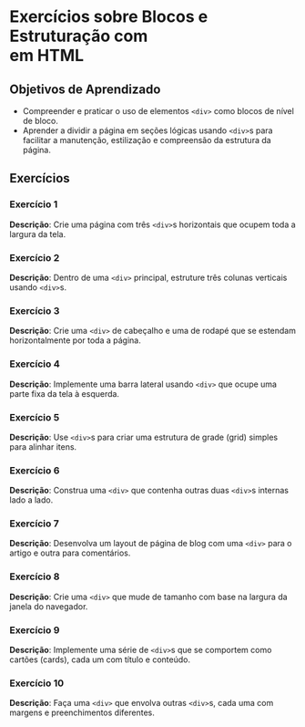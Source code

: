 
# Exercícios sobre Blocos e Estruturação com <div> em HTML

## Objetivos de Aprendizado
- Compreender e praticar o uso de elementos `<div>` como blocos de nível de bloco.
- Aprender a dividir a página em seções lógicas usando `<div>`s para facilitar a manutenção, estilização e compreensão da estrutura da página.

## Exercícios

### Exercício 1
**Descrição**: Crie uma página com três `<div>`s horizontais que ocupem toda a largura da tela.

### Exercício 2
**Descrição**: Dentro de uma `<div>` principal, estruture três colunas verticais usando `<div>`s.

### Exercício 3
**Descrição**: Crie uma `<div>` de cabeçalho e uma de rodapé que se estendam horizontalmente por toda a página.

### Exercício 4
**Descrição**: Implemente uma barra lateral usando `<div>` que ocupe uma parte fixa da tela à esquerda.

### Exercício 5
**Descrição**: Use `<div>`s para criar uma estrutura de grade (grid) simples para alinhar itens.

### Exercício 6
**Descrição**: Construa uma `<div>` que contenha outras duas `<div>`s internas lado a lado.

### Exercício 7
**Descrição**: Desenvolva um layout de página de blog com uma `<div>` para o artigo e outra para comentários.

### Exercício 8
**Descrição**: Crie uma `<div>` que mude de tamanho com base na largura da janela do navegador.

### Exercício 9
**Descrição**: Implemente uma série de `<div>`s que se comportem como cartões (cards), cada um com título e conteúdo.

### Exercício 10
**Descrição**: Faça uma `<div>` que envolva outras `<div>`s, cada uma com margens e preenchimentos diferentes.

